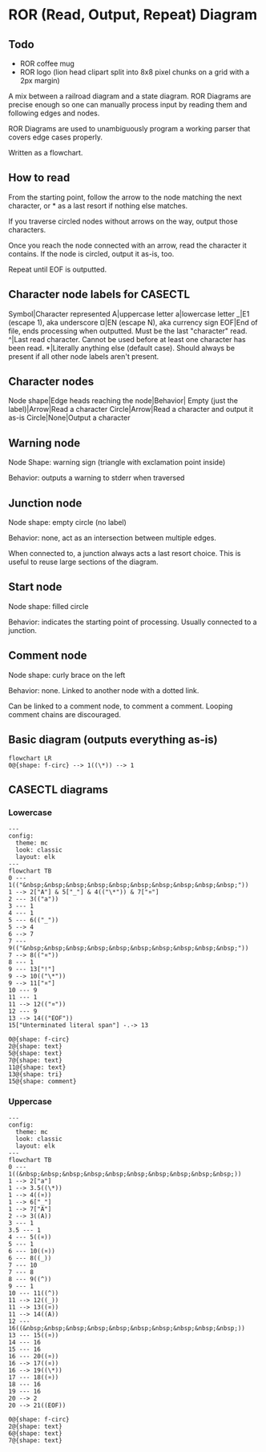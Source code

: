 # ROR (Read, Output, Repeat) Diagram

## Todo

- ROR coffee mug
- ROR logo (lion head clipart split into 8x8 pixel chunks on a grid with a 2px margin)

A mix between a railroad diagram and a state diagram. ROR Diagrams are precise enough so one can manually process input by reading them and following edges and nodes.

ROR Diagrams are used to unambiguously program a working parser that covers edge cases properly.

Written as a flowchart.

## How to read

From the starting point, follow the arrow to the node matching the next character, or * as a last resort if nothing else matches.

If you traverse circled nodes without arrows on the way, output those characters.

Once you reach the node connected with an arrow, read the character it contains. If the node is circled, output it as-is, too.

Repeat until EOF is outputted.

## Character node labels for CASECTL

Symbol|Character represented
A|uppercase letter
a|lowercase letter
_|E1 (escape 1), aka underscore
¤|EN (escape N), aka currency sign
EOF|End of file, ends processing when outputted. Must be the last "character" read.
^|Last read character. Cannot be used before at least one character has been read.
*|Literally anything else (default case). Should always be present if all other node labels aren't present.

## Character nodes

Node shape|Edge heads reaching the node|Behavior|
Empty (just the label)|Arrow|Read a character
Circle|Arrow|Read a character and output it as-is
Circle|None|Output a character

## Warning node

Node Shape: warning sign (triangle with exclamation point inside)

Behavior: outputs a warning to stderr when traversed

## Junction node

Node shape: empty circle (no label)

Behavior: none, act as an intersection between multiple edges.

When connected to, a junction always acts a last resort choice. This is useful to reuse large sections of the diagram.

## Start node

Node shape: filled circle

Behavior: indicates the starting point of processing. Usually connected to a junction.

## Comment node

Node shape: curly brace on the left

Behavior: none. Linked to another node with a dotted link.

Can be linked to a comment node, to comment a comment. Looping comment chains are discouraged.

## Basic diagram (outputs everything as-is)

```mermaid
flowchart LR
0@{shape: f-circ} --> 1((\*)) --> 1
```

## CASECTL diagrams

### Lowercase

```mermaid
---
config:
  theme: mc
  look: classic
  layout: elk
---
flowchart TB
0 --- 1(("&nbsp;&nbsp;&nbsp;&nbsp;&nbsp;&nbsp;&nbsp;&nbsp;&nbsp;&nbsp;"))
1 --> 2["A"] & 5["_"] & 4(("\*")) & 7["¤"]
2 --- 3(("a"))
3 --- 1
4 --- 1
5 --- 6(("_"))
5 --> 4
6 --> 7
7 --- 9(("&nbsp;&nbsp;&nbsp;&nbsp;&nbsp;&nbsp;&nbsp;&nbsp;&nbsp;&nbsp;"))
7 --> 8(("¤"))
8 --- 1
9 --- 13["!"]
9 --> 10(("\*"))
9 --> 11["¤"]
10 --- 9
11 --- 1
11 --> 12(("¤"))
12 --- 9
13 --> 14(("EOF"))
15["Unterminated literal span"] -.-> 13

0@{shape: f-circ}
2@{shape: text}
5@{shape: text}
7@{shape: text}
11@{shape: text}
13@{shape: tri}
15@{shape: comment}
```

### Uppercase

```mermaid
---
config:
  theme: mc
  look: classic
  layout: elk
---
flowchart TB
0 --- 1((&nbsp;&nbsp;&nbsp;&nbsp;&nbsp;&nbsp;&nbsp;&nbsp;&nbsp;&nbsp;))
1 --> 2["a"]
1 --> 3.5((\*))
1 --> 4((¤))
1 --> 6["_"]
1 --> 7["A"]
2 --> 3((A))
3 --- 1
3.5 --- 1
4 --- 5((¤))
5 --- 1
6 --- 10((¤))
6 --- 8((_))
7 --- 10
7 --- 8
8 --- 9((^))
9 --- 1
10 --- 11((^))
11 --> 12((_))
11 --> 13((¤))
11 --> 14((A))
12 --- 16((&nbsp;&nbsp;&nbsp;&nbsp;&nbsp;&nbsp;&nbsp;&nbsp;&nbsp;&nbsp;))
13 --- 15((¤))
14 --- 16
15 --- 16
16 --- 20((¤))
16 --> 17((¤))
16 --> 19((\*))
17 --- 18((¤))
18 --- 16
19 --- 16
20 --> 2
20 --> 21((EOF))

0@{shape: f-circ}
2@{shape: text}
6@{shape: text}
7@{shape: text}
```
